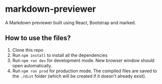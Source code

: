 # markdown-previewer
A Markdown previewer built using React, Bootstrap and marked.

## How to use the files?

1. Clone this repo
2. Run `npm install` to install all the dependencies
3. Run `npm run dev` for development mode. New browser window should open automatically.
4. Run `npm run prod` for production mode. The compiled files are saved to the `./dist` folder (which will be created if it doesn't already exist).
